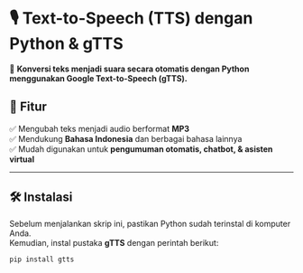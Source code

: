 # 🎙️ Text-to-Speech (TTS) dengan Python & gTTS

🚀 **Konversi teks menjadi suara secara otomatis dengan Python menggunakan Google Text-to-Speech (gTTS).**

## 📌 Fitur

✅ Mengubah teks menjadi audio berformat **MP3**  
✅ Mendukung **Bahasa Indonesia** dan berbagai bahasa lainnya  
✅ Mudah digunakan untuk **pengumuman otomatis, chatbot, & asisten virtual**

---

## 🛠️ Instalasi

Sebelum menjalankan skrip ini, pastikan Python sudah terinstal di komputer Anda.  
Kemudian, instal pustaka **gTTS** dengan perintah berikut:

```bash
pip install gtts
```
